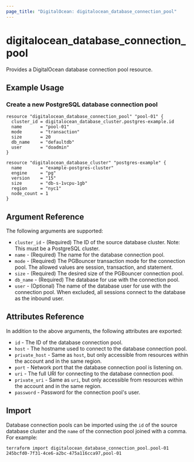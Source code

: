 ```yaml
---
page_title: "DigitalOcean: digitalocean_database_connection_pool"
---
```


# digitalocean\_database\_connection\_pool

Provides a DigitalOcean database connection pool resource.

## Example Usage

### Create a new PostgreSQL database connection pool
```hcl
resource "digitalocean_database_connection_pool" "pool-01" {
  cluster_id = digitalocean_database_cluster.postgres-example.id
  name       = "pool-01"
  mode       = "transaction"
  size       = 20
  db_name    = "defaultdb"
  user       = "doadmin"
}

resource "digitalocean_database_cluster" "postgres-example" {
  name       = "example-postgres-cluster"
  engine     = "pg"
  version    = "15"
  size       = "db-s-1vcpu-1gb"
  region     = "nyc1"
  node_count = 1
}
```

## Argument Reference

The following arguments are supported:

* `cluster_id` - (Required) The ID of the source database cluster. Note: This must be a PostgreSQL cluster.
* `name` - (Required) The name for the database connection pool.
* `mode` - (Required) The PGBouncer transaction mode for the connection pool. The allowed values are session, transaction, and statement.
* `size` - (Required) The desired size of the PGBouncer connection pool.
* `db_name` - (Required) The database for use with the connection pool.
* `user` - (Optional) The name of the database user for use with the connection pool. When excluded, all sessions connect to the database as the inbound user.

## Attributes Reference

In addition to the above arguments, the following attributes are exported:

* `id` - The ID of the database connection pool.
* `host` - The hostname used to connect to the database connection pool.
* `private_host` - Same as `host`, but only accessible from resources within the account and in the same region.
* `port` - Network port that the database connection pool is listening on.
* `uri` - The full URI for connecting to the database connection pool.
* `private_uri` - Same as `uri`, but only accessible from resources within the account and in the same region.
* `password` - Password for the connection pool's user.

## Import

Database connection pools can be imported using the `id` of the source database cluster
and the `name` of the connection pool joined with a comma. For example:

```
terraform import digitalocean_database_connection_pool.pool-01 245bcfd0-7f31-4ce6-a2bc-475a116cca97,pool-01
```
